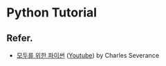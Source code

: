 # Python Tutorial



## Refer.

- [모두를 위한 파이썬](https://www.edwith.org/pythonforeverybody/) ([Youtube](https://www.youtube.com/playlist?list=PLlRFEj9H3Oj7Bp8-DfGpfAfDBiblRfl5p)) by Charles Severance
